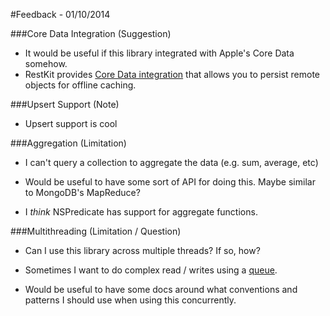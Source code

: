 #Feedback - 01/10/2014

###Core Data Integration (Suggestion)

- It would be useful if this library integrated with Apple's Core Data somehow.
- RestKit provides [Core Data integration](https://github.com/RestKit/RestKit#api-quickstart) that allows you to persist remote objects for offline caching.


###Upsert Support (Note)

- Upsert support is cool


###Aggregation (Limitation)

- I can't query a collection to aggregate the data (e.g. sum, average, etc)

- Would be useful to have some sort of API for doing this. Maybe similar to MongoDB's MapReduce?

- I _think_ NSPredicate has support for aggregate functions.



###Multithreading (Limitation / Question)

- Can I use this library across multiple threads? If so, how?

- Sometimes I want to do complex read / writes using a [queue](https://developer.apple.com/library/ios/documentation/General/Conceptual/ConcurrencyProgrammingGuide/OperationObjects/OperationObjects.html).

- Would be useful to have some docs around what conventions and patterns I should use when using this concurrently.